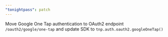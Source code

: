 ```yaml
---
"tonightpass": patch
---
```


Move Google One Tap authentication to OAuth2 endpoint `/oauth2/google/one-tap` and update SDK to `tnp.auth.oauth2.googleOneTap()`
